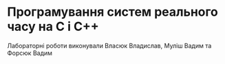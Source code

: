 # Програмування систем реального часу на С і C++

Лабораторні роботи виконували Власюк Владислав, Муліш Вадим та Форсюк Вадим
